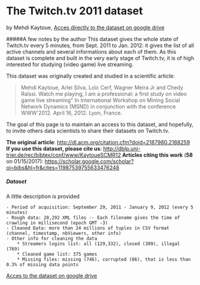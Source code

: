# The Twitch.tv 2011 dataset
by Mehdi Kaytoue, [Acces directly to the dataset on google drive](https://drive.google.com/drive/folders/0B0o_VYpo5luIeVAtLUpBQVp2RTg?usp=sharing)

#####A few notes by the author
This dataset gives the whole state of Twitch.tv every 5 minutes, from Sept. 2011 to Jan. 2012:
it gives the list of all active channels and several informations about each of them.
As this dataset is complete and built in the very early stage of Twitch.tv,
it is of high interested for studying (video game) live streaming.

This dataset was originally created and studied in a scientific article:
> Mehdi Kaytoue, Arlei Silva, Loïc Cerf, Wagner Meira Jr and Chedy Raïssi. 
> Watch me playing, I am a professional: a first study on video game live streaming"
> In International Workshop on Mining Social Network Dynamics (MSND)
> in conjunction with the conference WWW'2012. April 16, 2012. Lyon, France.

The goal of this page is to maintain an access to this dataset, and hopefully, 
to invite others data scientists to share their datasets on Twitch.tv.

**The original article**: http://dl.acm.org/citation.cfm?doid=2187980.2188259
**If you use this dataset, please cite us**: http://dblp.uni-trier.de/rec/bibtex/conf/www/KaytoueSCMR12
**Articles citing this work** (**58** on 01/15/2017): https://scholar.google.com/scholar?oi=bibs&hl=fr&cites=11987539755633476248

##### Dataset
A little description is provided 

    - Period of acquisition: September 29, 2011 - January 9, 2012 (every 5 minutes)
    - Rough data: 28,292 XML files -- Each filename gives the time of crawling in millisecond (epoch GMT -3)
    - Cleaned Data: more than 24 millions of tuples in CSV format (channel, timestamp, nbViewers, other info)
    - Other info for cleaning the data
        * Streamers logins list: all (129,332), closed (309), illegal (769)
        * Cleaned game list: 375 games
        * Missing files: missing (746), corrupted (86), that is less than 0.3% of missing data points

[Acces to the dataset on google drive](https://drive.google.com/drive/folders/0B0o_VYpo5luIeVAtLUpBQVp2RTg?usp=sharing)
